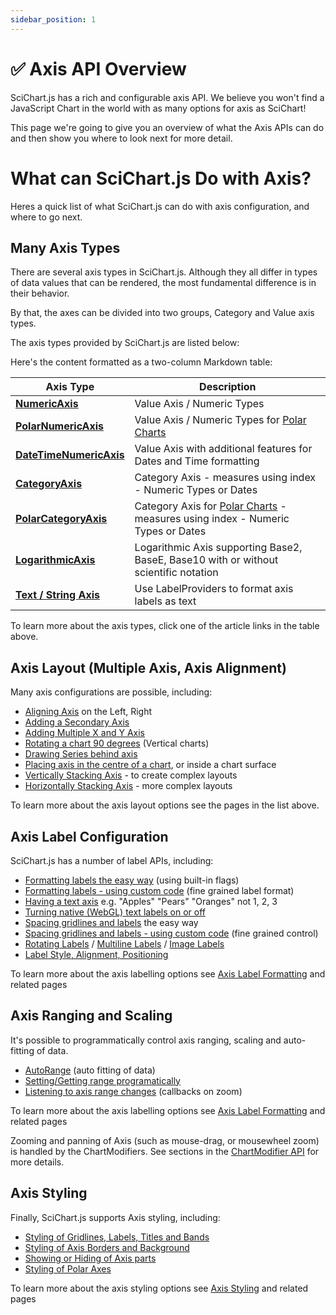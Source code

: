 ```yaml
---
sidebar_position: 1
---
```


# ✅ Axis API Overview

SciChart.js has a rich and configurable axis API. We believe you won't find a JavaScript Chart in the world with as many options for axis as SciChart!

This page we're going to give you an overview of what the Axis APIs can do and then show you where to look next for more detail.

What can SciChart.js Do with Axis?
==================================

Heres a quick list of what SciChart.js can do with axis configuration, and where to go next.

<ChartFromSciChartDemo src="https://demo.scichart.com/iframe/javascript-chart-axis-layout-options" title="Axis Layout Options" description="showing a variety of axis configurations in SciChart.js." />

Many Axis Types
-------------------

There are several axis types in SciChart.js. Although they all differ in types of data values that can be rendered, the most fundamental difference is in their behavior.

By that, the axes can be divided into two groups, Category and Value axis types.

The axis types provided by SciChart.js are listed below:

Here's the content formatted as a two-column Markdown table:

| Axis Type | Description |
|-----------|-------------|
| **[NumericAxis](/docs/2d-charts/axis-api/axis-types/numeric-axis)** | Value Axis / Numeric Types |
| **[PolarNumericAxis](/docs/2d-charts/axis-api/axis-types/polar-numeric-axis)** | Value Axis / Numeric Types for [Polar Charts](/docs/2d-charts/surface/scichart-polar-surface-type) |
| **[DateTimeNumericAxis](/docs/2d-charts/axis-api/axis-types/date-time-numeric-axis)** | Value Axis with additional features for Dates and Time formatting |
| **[CategoryAxis](/docs/2d-charts/axis-api/axis-types/category-axis)** | Category Axis - measures using index - Numeric Types or Dates |
| **[PolarCategoryAxis](/docs/2d-charts/axis-api/axis-types/polar-category-axis)** | Category Axis for [Polar Charts](/docs/2d-charts/surface/scichart-polar-surface-type) - measures using index - Numeric Types or Dates |
| **[LogarithmicAxis](/docs/2d-charts/axis-api/axis-types/logarithmic-axis)** | Logarithmic Axis supporting Base2, BaseE, Base10 with or without scientific notation |
| **[Text / String Axis](/docs/2d-charts/axis-api/axis-types/text-string-axis)** | Use LabelProviders to format axis labels as text |

<ChartFromSciChartDemo src="https://demo.scichart.com/iframe/javascript-axis-types" title="Axis Types" description="" />

To learn more about the axis types, click one of the article links in the table above.

Axis Layout (Multiple Axis, Axis Alignment)
-----------------------------------------------

Many axis configurations are possible, including:

*   [Aligning Axis](/docs/2d-charts/axis-api/multi-axis-and-layout/secondary-and-multiple-axis-overview) on the Left, Right
*   [Adding a Secondary Axis](/docs/get-started/tutorials-js-npm-webpack/tutorial-08-adding-multiple-axis)
*   [Adding Multiple X and Y Axis](/docs/get-started/tutorials-js-npm-webpack/tutorial-08-adding-multiple-axis)
*   [Rotating a chart 90 degrees](/docs/2d-charts/axis-api/multi-axis-and-layout/vertical-charts-rotate-transpose-axis) (Vertical charts)
*   [Drawing Series behind axis](/docs/2d-charts/axis-api/multi-axis-and-layout/inner-axis-layout)
*   [Placing axis in the centre of a chart](/docs/2d-charts/axis-api/multi-axis-and-layout/inner-axis-layout), or inside a chart surface
*   [Vertically Stacking Axis](/docs/2d-charts/axis-api/multi-axis-and-layout/vertically-stacked-axis-layout) - to create complex layouts
*   [Horizontally Stacking Axis](/docs/2d-charts/axis-api/multi-axis-and-layout/horizontally-stacked-axis-layout) - more complex layouts

<ChartFromSciChartDemo src="https://demo.scichart.com/iframe/javascript-chart-with-multiple-x-axis" title="Multiple X Axis" description="" />

To learn more about the axis layout options see the pages in the list above.

Axis Label Configuration
----------------------------

SciChart.js has a number of label APIs, including:

*   [Formatting labels the easy way](/docs/2d-charts/axis-api/axis-labels/label-provider-api-overview) (using built-in flags)
*   [Formatting labels - using custom code](/docs/2d-charts/axis-api/axis-labels/label-provider-api-overview) (fine grained label format)
*   [Having a text axis](/docs/2d-charts/axis-api/axis-types/text-string-axis) e.g. "Apples" "Pears" "Oranges" not 1, 2, 3
*   [Turning native (WebGL) text labels on or off](/docs/2d-charts/axis-api/axis-labels/performance-considerations-native-text-axis-abels)
*   [Spacing gridlines and labels](/docs/2d-charts/axis-api/axis-tick-label-interval/gridline-and-label-spacing-interval) the easy way
*   [Spacing gridlines and labels - using custom code](/docs/2d-charts/axis-api/axis-tick-label-interval/tick-provider-api) (fine grained control)
*   [Rotating Labels](/docs/2d-charts/axis-api/axis-labels/rotating-axis-labels) / [Multiline Labels](/docs/2d-charts/axis-api/axis-labels/text-and-multi-line-labels) / [Image Labels](/docs/2d-charts/axis-api/axis-labels/image-labels)
*   [Label Style, Alignment, Positioning](/docs/2d-charts/axis-api/axis-labels/label-style-alignment-and-positioning)

<ChartFromSciChartDemo src="https://demo.scichart.com/iframe/javascript-multiline-labels" title="Multiline Axis Labels" description="" />

To learn more about the axis labelling options see [Axis Label Formatting](/docs/2d-charts/axis-api/axis-labels/label-provider-api-overview/) and related pages

Axis Ranging and Scaling
----------------------------

It's possible to programmatically control axis ranging, scaling and auto-fitting of data.

*   [AutoRange](/docs/2d-charts/axis-api/ranging-scaling/auto-range) (auto fitting of data)
*   [Setting/Getting range programatically](/docs/2d-charts/axis-api/ranging-scaling/set-range-zoom-to-fit)
*   [Listening to axis range changes](/docs/2d-charts/axis-api/ranging-scaling/listen-to-visible-range-changes) (callbacks on zoom)

<ChartFromSciChartDemo src="https://demo.scichart.com/iframe/zoom-pan-multiple-modifiers" title="Multiple zoom, pan behaviours" description="" />

To learn more about the axis labelling options see [Axis Label Formatting](/docs/2d-charts/axis-api/axis-labels/label-provider-api-overview) and related pages

Zooming and panning of Axis (such as mouse-drag, or mousewheel zoom) is handled by the ChartModifiers. See sections in the [ChartModifier API](/docs/2d-charts/chart-modifier-api/zooming-and-panning/zoom-pan-modifier) for more details.

Axis Styling
----------------

Finally, SciChart.js supports Axis styling, including:

*   [Styling of Gridlines, Labels, Titles and Bands](/docs/2d-charts/axis-api/axis-styling/title-labels-gridlines-axis-band-style)
*   [Styling of Axis Borders and Background](/docs/2d-charts/axis-api/axis-styling/axis-borders-and-background)
*   [Showing or Hiding of Axis parts](/docs/2d-charts/axis-api/axis-styling/visibility-of-axis-elements)
*   [Styling of Polar Axes](/docs/2d-charts/axis-api/axis-styling/polar-axis-styling)

<ChartFromSciChartDemo src="https://demo.scichart.com/iframe/chart-styling-theming-in-code" title="Chart with custom style applied in code" description="" />

To learn more about the axis styling options see [Axis Styling](/docs/2d-charts/axis-api/axis-styling/title-labels-gridlines-axis-band-style) and related pages
